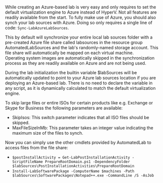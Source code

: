 While creating an Azure-based lab is very easy and only requires to set the default virtualization engine to Azure instead of HyperV. Not all features are readily available from the start. To fully make use of Azure, you should also synch your lab sources with Azure. Doing so only requires a single line of code: `Sync-LabAzureLabSources`.

This by default will synchronize your entire local lab sources folder with a pre-created Azure file share called labsources in the resource group AutomatedLabSources and the lab's randomly-named storage account. This file share will automatically be mapped on each virtual machine.  
Operating system images are automatically skipped in the synchronization process as they are readily available on Azure and are not being used.

During the lab initialization the builtin variable $labSources will be automatically updated to point to your Azure lab sources location if you are deploying an Azure-based lab. There is no need to declare the variable in any script, as it is dynamically calculated to match the default virtualization engine.

To skip large files or entire ISOs for certain products like e.g. Exchange or Skype for Business the following parameters are available:

* SkipIsos: This switch parameter indicates that all ISO files should be skipped.
* MaxFileSizeInMb: This parameter takes an integer value indicating the maximum size of the files to synch.

Now you can simply use the other cmdlets provided by AutomatedLab to access files from the file share:

* `$postInstallActivity = Get-LabPostInstallationActivity -ScriptFileName PrepareRootDomain.ps1 -DependencyFolder $labSources\PostInstallationActivities\PrepareRootDomain`
* `Install-LabSoftwarePackage -ComputerName $machines -Path $labSources\SoftwarePackages\Notepad++.exe -CommandLine /S -AsJob`